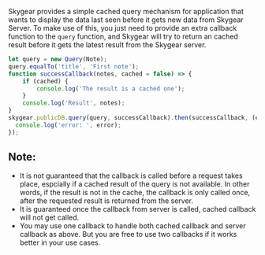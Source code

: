 Skygear provides a simple cached query mechanism for application that wants to
display the data last seen before it gets new data from Skygear Server. To make use
of this, you just need
to provide an extra callback function to the `query` function, and Skygear will try
to return an cached result before it gets the latest result from the
Skygear server.

``` javascript
let query = new Query(Note);
query.equalTo('title', 'First note');
function successCallback(notes, cached = false) => {
    if (cached) {
        console.log('The result is a cached one');
    }
    console.log('Result', notes);
}
skygear.publicDB.query(query, successCallback).then(successCallback, (error) => {
  console.log('error: ', error);
});
```

## Note:

- It is not guaranteed that the callback is called before a request takes
  place, espcially if a cached result of the query is not available.
  In other words, if the result is not in the cache, the callback is only
  called once, after the requested result is returned from the server.
- It is guaranteed once the callback from server is called, cached callback will
  not get called.
- You may use one callback to handle both cached callback and server
  callback as above. But you are free to use two callbacks if it works
  better in your use cases.
